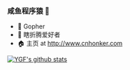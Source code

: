 ### 咸鱼程序猿 👋

- 🔭 Gopher
- 🌱 瞎折腾爱好者
- 🏠 主页 at http://www.cnhonker.com

[![YGF's github stats](https://github-readme-stats.vercel.app/api?username=cn-ygf)](https://github.com/cn-ygf)

